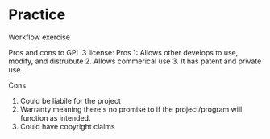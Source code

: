 # Practice
Workflow exercise

Pros and cons to GPL 3 license:
Pros
1: Allows other develops to use, modify, and distrubute
2. Allows commerical use
3. It has patent and private use.

Cons
1. Could be liabile for the project
2. Warranty meaning there's no promise to if the project/program will function as intended.
3. Could have copyright claims
